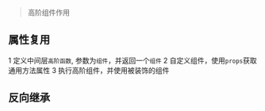 >高阶组件作用

## 属性复用
1 定义中间层`高阶函数`, 参数为`组件`，并返回一个`组件`
2 自定义组件，使用`props`获取通用方法属性
3 执行高阶组件，并使用被装饰的组件

## 反向继承
